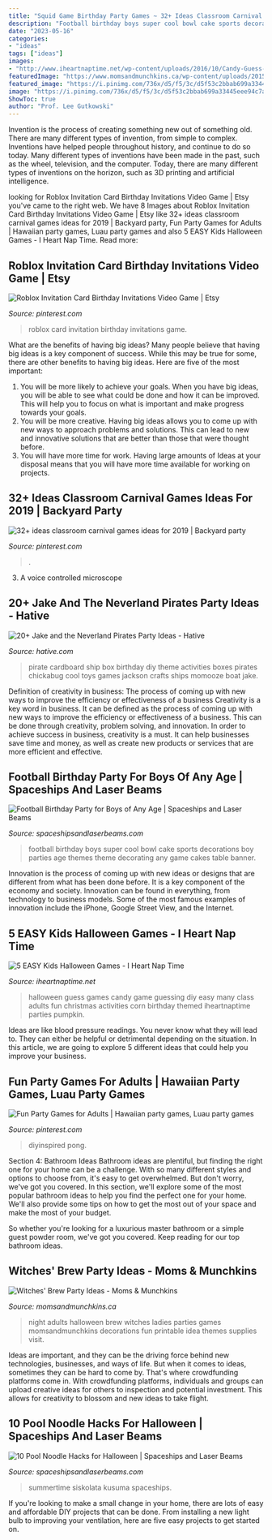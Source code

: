 ```yaml
---
title: "Squid Game Birthday Party Games ~ 32+ Ideas Classroom Carnival Games Ideas For 2019"
description: "Football birthday boys super cool bowl cake sports decorations boy parties age themes theme decorating any game cakes table banner"
date: "2023-05-16"
categories:
- "ideas"
tags: ["ideas"]
images:
- "http://www.iheartnaptime.net/wp-content/uploads/2016/10/Candy-Guess-Game.jpg"
featuredImage: "https://www.momsandmunchkins.ca/wp-content/uploads/2015/09/witches-brew-party-12.jpg"
featured_image: "https://i.pinimg.com/736x/d5/f5/3c/d5f53c2bbab699a33445eee94c7ac2af--fun-party-games-parties.jpg"
image: "https://i.pinimg.com/736x/d5/f5/3c/d5f53c2bbab699a33445eee94c7ac2af--fun-party-games-parties.jpg"
ShowToc: true
author: "Prof. Lee Gutkowski"
---
```



Invention is the process of creating something new out of something old. There are many different types of invention, from simple to complex. Inventions have helped people throughout history, and continue to do so today. Many different types of inventions have been made in the past, such as the wheel, television, and the computer. Today, there are many different types of inventions on the horizon, such as 3D printing and artificial intelligence.

	

		
looking for Roblox Invitation Card Birthday Invitations Video Game | Etsy you've came to the right web. We have 8 Images about Roblox Invitation Card Birthday Invitations Video Game | Etsy like 32+ ideas classroom carnival games ideas for 2019 | Backyard party, Fun Party Games for Adults | Hawaiian party games, Luau party games and also 5 EASY Kids Halloween Games - I Heart Nap Time. Read more:
		
    
## Roblox Invitation Card Birthday Invitations Video Game | Etsy

<img loading=lazy src="https://i.pinimg.com/736x/7f/1e/4e/7f1e4e60a9c8ea6dbc67b681ccdab870.jpg" onerror="this.onerror=null;this.src='https://tse3.mm.bing.net/th?id=OIP.SGLoXmp_B3dm1ixXsspzaAHaKY&amp;pid=15.1';" alt="Roblox Invitation Card Birthday Invitations Video Game | Etsy">

_Source: pinterest.com_

>roblox card invitation birthday invitations game. 

	

What are the benefits of having big ideas?
Many people believe that having big ideas is a key component of success. While this may be true for some, there are other benefits to having big ideas. Here are five of the most important: 
1. You will be more likely to achieve your goals. When you have big ideas, you will be able to see what could be done and how it can be improved. This will help you to focus on what is important and make progress towards your goals. 
2. You will be more creative. Having big ideas allows you to come up with new ways to approach problems and solutions. This can lead to new and innovative solutions that are better than those that were thought before. 
3. You will have more time for work. Having large amounts of Ideas at your disposal means that you will have more time available for working on projects.

    
## 32+ Ideas Classroom Carnival Games Ideas For 2019 | Backyard Party

<img loading=lazy src="https://i.pinimg.com/736x/48/38/cd/4838cd151906d090eda01f38567e421a.jpg" onerror="this.onerror=null;this.src='https://tse3.mm.bing.net/th?id=OIP.CDiLXlPzD0K-ULc36JGPnAAAAA&amp;pid=15.1';" alt="32+ ideas classroom carnival games ideas for 2019 | Backyard party">

_Source: pinterest.com_

>. 

	

3. A voice controlled microscope

    
## 20+ Jake And The Neverland Pirates Party Ideas - Hative

<img loading=lazy src="https://hative.com/wp-content/uploads/2014/02/pirate-party-ideas/pirate-party-activities-idea-32.jpg" onerror="this.onerror=null;this.src='https://tse2.mm.bing.net/th?id=OIP.50rBjwzl9WFJuj6gsp-yNgHaFG&amp;pid=15.1';" alt="20+ Jake and the Neverland Pirates Party Ideas - Hative">

_Source: hative.com_

>pirate cardboard ship box birthday diy theme activities boxes pirates chickabug cool toys games jackson crafts ships momooze boat jake. 

	

Definition of creativity in business: The process of coming up with new ways to improve the efficiency or effectiveness of a business
Creativity is a key word in business. It can be defined as the process of coming up with new ways to improve the efficiency or effectiveness of a business. This can be done through creativity, problem solving, and innovation. 
In order to achieve success in business, creativity is a must. It can help businesses save time and money, as well as create new products or services that are more efficient and effective.

    
## Football Birthday Party For Boys Of Any Age | Spaceships And Laser Beams

<img loading=lazy src="http://spaceshipsandlaserbeams.com/wp-content/uploads/2015/09/football-birthday-party-ideas-for-boys-09.jpg" onerror="this.onerror=null;this.src='https://tse3.mm.bing.net/th?id=OIP.ytXG38kXN8FNAMuKaRwL6wHaLZ&amp;pid=15.1';" alt="Football Birthday Party for Boys of Any Age | Spaceships and Laser Beams">

_Source: spaceshipsandlaserbeams.com_

>football birthday boys super cool bowl cake sports decorations boy parties age themes theme decorating any game cakes table banner. 

	

Innovation is the process of coming up with new ideas or designs that are different from what has been done before. It is a key component of the economy and society. Innovation can be found in everything, from technology to business models. Some of the most famous examples of innovation include the iPhone, Google Street View, and the Internet.

    
## 5 EASY Kids Halloween Games - I Heart Nap Time

<img loading=lazy src="http://www.iheartnaptime.net/wp-content/uploads/2016/10/Candy-Guess-Game.jpg" onerror="this.onerror=null;this.src='https://tse1.mm.bing.net/th?id=OIP.G4E5vgfp-GL0u23sFoKqWwHaKX&amp;pid=15.1';" alt="5 EASY Kids Halloween Games - I Heart Nap Time">

_Source: iheartnaptime.net_

>halloween guess games candy game guessing diy easy many class adults fun christmas activities corn birthday themed iheartnaptime parties pumpkin. 

	

Ideas are like blood pressure readings. You never know what they will lead to. They can either be helpful or detrimental depending on the situation. In this article, we are going to explore 5 different ideas that could help you improve your business.

    
## Fun Party Games For Adults | Hawaiian Party Games, Luau Party Games

<img loading=lazy src="https://i.pinimg.com/736x/d5/f5/3c/d5f53c2bbab699a33445eee94c7ac2af--fun-party-games-parties.jpg" onerror="this.onerror=null;this.src='https://tse4.mm.bing.net/th?id=OIP.6KBEZkmldS9ufm-C-Zv_MgHaLD&amp;pid=15.1';" alt="Fun Party Games for Adults | Hawaiian party games, Luau party games">

_Source: pinterest.com_

>diyinspired pong. 

	

Section 4: Bathroom Ideas
Bathroom ideas are plentiful, but finding the right one for your home can be a challenge. With so many different styles and options to choose from, it's easy to get overwhelmed. But don't worry, we've got you covered.
In this section, we'll explore some of the most popular bathroom ideas to help you find the perfect one for your home. We'll also provide some tips on how to get the most out of your space and make the most of your budget.

So whether you're looking for a luxurious master bathroom or a simple guest powder room, we've got you covered. Keep reading for our top bathroom ideas.

    
## Witches&#039; Brew Party Ideas - Moms &amp; Munchkins

<img loading=lazy src="https://www.momsandmunchkins.ca/wp-content/uploads/2015/09/witches-brew-party-12.jpg" onerror="this.onerror=null;this.src='https://tse2.mm.bing.net/th?id=OIP.1SlcWchYatksM42AZ40CewHaMN&amp;pid=15.1';" alt="Witches&#039; Brew Party Ideas - Moms &amp; Munchkins">

_Source: momsandmunchkins.ca_

>night adults halloween brew witches ladies parties games momsandmunchkins decorations fun printable idea themes supplies visit. 

	

Ideas are important, and they can be the driving force behind new technologies, businesses, and ways of life. But when it comes to ideas, sometimes they can be hard to come by. That's where crowdfunding platforms come in. With crowdfunding platforms, individuals and groups can upload creative ideas for others to inspection and potential investment. This allows for creativity to blossom and new ideas to take flight.

    
## 10 Pool Noodle Hacks For Halloween | Spaceships And Laser Beams

<img loading=lazy src="https://spaceshipsandlaserbeams.com/wp-content/uploads/2015/09/halloween-pool-noodle-hacks-crafts.jpg" onerror="this.onerror=null;this.src='https://tse1.mm.bing.net/th?id=OIP.W84CxigN0hWohsHRKc9hjQHaLH&amp;pid=15.1';" alt="10 Pool Noodle Hacks for Halloween | Spaceships and Laser Beams">

_Source: spaceshipsandlaserbeams.com_

>summertime siskolata kusuma spaceships. 

	

If you're looking to make a small change in your home, there are lots of easy and affordable DIY projects that can be done. From installing a new light bulb to improving your ventilation, here are five easy projects to get started on.

